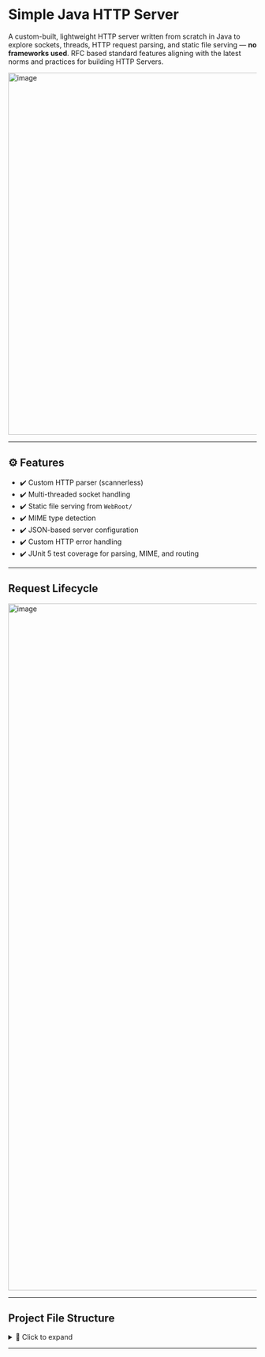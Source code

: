 #  Simple Java HTTP Server

A custom-built, lightweight HTTP server written from scratch in Java to explore sockets, threads, HTTP request parsing, and static file serving — **no frameworks used**.
RFC based standard features aligning with the latest norms and practices for building HTTP Servers.

<img width="944" height="734" alt="image" src="https://github.com/user-attachments/assets/6bac722f-f62b-44a7-9232-92822919fc30" />


---

## ⚙ Features

- ✔️ Custom HTTP parser (scannerless)
- ✔️ Multi-threaded socket handling
- ✔️ Static file serving from `WebRoot/`
- ✔️ MIME type detection
- ✔️ JSON-based server configuration
- ✔️ Custom HTTP error handling
- ✔️ JUnit 5 test coverage for parsing, MIME, and routing

---

##  Request Lifecycle
<img width="2792" height="1392" alt="image" src="https://github.com/user-attachments/assets/94567281-c0e0-403a-ab59-3186d9a81be3" />

 
---

##  Project File Structure

<details>
<summary>📁 Click to expand</summary>

📦 Server From Scratch  
├── 📁 WebRoot                         # Static assets  
│   ├── favicon.ico  
│   ├── index.html  
│   └── logo.png  
├── 📁 src  
│   ├── 📁 main  
│   │   └── 📁 java  
│   │       └── 📁 com  
│   │           └── 📁 coderfromscratch  
│   │               ├── 📁 http                  # Core HTTP components  
│   │               │   ├── BadHttpVersionException.java  
│   │               │   ├── HttpMethod.java  
│   │               │   ├── HttpParser.java  
│   │               │   ├── HttpParsingException.java  
│   │               │   ├── HttpRequest.java  
│   │               │   ├── HttpStatusCode.java  
│   │               │   └── HttpVersion.java  
│   │               ├── 📁 httpserver  
│   │               │   ├── 📁 config            # JSON config loader  
│   │               │   │   ├── Configuration.java  
│   │               │   │   ├── ConfigurationManager.java  
│   │               │   │   └── HttpConfigurationException.java  
│   │               │   ├── 📁 core              # Main server engine  
│   │               │   │   ├── HttpConnectionWorkerThread.java  
│   │               │   │   ├── ServerListenerThread.java  
│   │               │   │   └── 📁 io  
│   │               │   │       ├── ReadFileException.java  
│   │               │   │       ├── WebRootHandler.java  
│   │               │   │       └── WebRootNotFoundException.java  
│   │               └── 📁 util  
│   │                   ├── HttpServer.java      # Main entry point  
│   │                   └── Json.java            # JSON helper  
│   └── 📁 test  
│       └── 📁 java  
│           └── 📁 com  
│               └── 📁 coderfromscratch  
│                   ├── HttpParserTest.java  
│                   ├── HttpHeadersParserTest.java  
│                   ├── HttpVersionTest.java  
│                   └── 📁 httpserver  
│                       └── 📁 core  
│                           └── 📁 io  
│                               └── WebRootHandlerTest.java  
├── 📄 http.json                      # Configuration file  
├── 📄 pom.xml                        # Maven build file  
└── 📄 README.md                      # Project overview  
</details>

---




